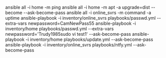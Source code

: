 ansible all -i home -m ping
ansible all -i home -m apt -a upgrade=dist --become --ask-become-pass
ansible all -i online_svrs -m command -a uptime
ansible-playbook -i inventory/online_svrs playbooks/passwd.yml --extra-vars newpassword=CamNewPass55
ansible-playbook -i inventory/home playbooks/passwd.yml --extra-vars newpassword='Trudy1985sudo vi test1' --ask-become-pass
ansible-playbook -i inventory/home playbooks/update.yml --ask-become-pass
ansible-playbook -i inventory/online_svrs playbooks/ntfy.yml --ask-become-pass
